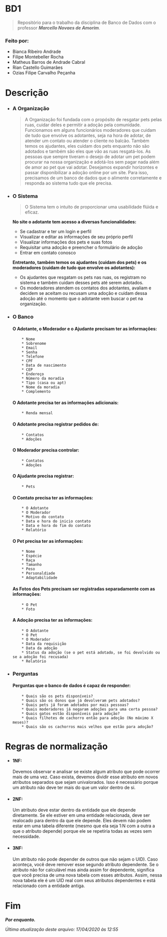 # BD1
>Repositório para o trabalho da disciplina de Banco de Dados com o professor ***Marcello Novaes de Amorim***.

### Feito por:
* Bianca Ribeiro Andrade
* Filipe Montebeller Rocha
* Matheus Barros de Andrade Cabral
* Rian Castello Guimarães
* Ozias Filipe Carvalho Peçanha

# Descrição

* ### A Organização
    >A Organização foi fundada com o propósito de resgatar pets pelas ruas, cuidar deles e permitir a adoção pela comunidade.
    Funcionamos em alguns funcionários moderadores que cuidam de tudo que envolve os adotantes, seja na hora de adotar, de atender um contato ou atender o cliente no balcão. Também temos os ajudantes, eles cuidam dos pets enquanto não são adotados e também são eles que vão as ruas resgatá-los.
    As pessoas que sempre tiveram o desejo de adotar um pet podem procurar na nossa organização e adotá-los sem pagar nada além de amor ao pet que vai adotar.
    Desejamos expandir horizontes e passar disponibilizar a adoção online por um site. Para isso, precisamos de um banco de dados que o alimente corretamente e responda ao sistema tudo que ele precisa.


* ### O Sistema
    >O Sistema tem o intuito de proporcionar uma usabilidade flúida e eficaz. 

    **No site o adotante tem acesso a diversas funcionalidades:**
    * Se cadastrar e ter um login e perfil
    * Visualizar e editar as informações de seu próprio perfil
    * Visualizar informações dos pets e suas fotos
    * Requisitar uma adoção e preencher o formulário de adoção
    * Entrar em contato conosco

    **Entretanto, também temos os ajudantes (cuidam dos pets) e os moderadores (cuidam de tudo que envolve os adotantes):**
    * Os ajudantes que resgatam os pets nas ruas, os registram no sistema e também cuidam desses pets até serem adotados.
    * Os moderadores atendem os contatos dos adotantes, avaliam e decidem se aceitam ou recusam uma adoção e cuidam dessa adoção até o momento que o adotante vem buscar o pet na organização.


* ### O Banco

    #### O Adotante, o Moderador e o Ajudante precisam ter as informações:
    ```
        * Nome
        * Sobrenome
        * Email
        * Senha
        * Telefone
        * CPF
        * Data de nascimento
        * CEP
        * Endereço
        * Número da moradia
        * Tipo (casa ou apt)
        * Nome da moradia
        * Complemento
    ```
    #### O Adotante precisa ter as informações adicionais:
    ```
        * Renda mensal
    ```
        
    #### O Adotante precisa registrar pedidos de:
    ```
        * Contatos
        * Adoções
    ```
        
    #### O Moderador precisa controlar:
    ```
        * Contatos
        * Adoções
    ```
        
    #### O Ajudante precisa registrar:
    ```
        * Pets
    ```
        
    #### O Contato precisa ter as informações:
    ```
        * O Adotante
        * O Moderador
        * Motivo do contato
        * Data e hora do inicio contato
        * Data e hora do fim do contato
        * Relatório
    ```
        
    #### O Pet precisa ter as informações:
    ```
        * Nome
        * Espécie
        * Raça
        * Tamanho
        * Peso
        * Personaldiade
        * Adaptabilidade
    ```
        
    #### As Fotos dos Pets precisam ser registradas separadamente com as informações:
    ```
        * O Pet
        * Foto
    ```
        
    #### A Adoção precisa ter as informações:
    ```
        * O Adotante
        * O Pet
        * O Moderador
        * Data da requisição
        * Data da adoção
        * Status da adoção (se o pet está adotado, se foi devolvido ou se a adoção foi recusada)
        * Relatório
    ```
    
* ### Perguntas
    
    #### Perguntas que o banco de dados é capaz de responder:
    ```
        * Quais são os pets disponíveis?
        * Quais são os donos que já devolveram pets adotados?
        * Quais pets já foram adotados por mais pessoas?
        * Quais moderadores já negaram adoções para uma certa pessoa?
        * Quais gatos estão disponíveis para adoção?
        * Quais filhotes de cachorro então para adoção (No máximo X meses)?
        * Quais são os cachorros mais velhos que estão para adoção?
    ```
    
# Regras de normalização
* #### 1NF:
    Devemos observar e analisar se existe algum atributo que pode ocorrer mais de uma vez. Caso exista, devemos dividir esse atributo em novos atributos separados que sejam univalorados. Isso é necessário porque um atributo não deve ter mais do que um valor dentro de si.
    
* #### 2NF:
    Um atributo deve estar dentro da entidade que ele depende diretamente. Se ele estiver em uma entidade relacionada, deve ser realocado para dentro da que ele depende. Eles devem não podem estar em uma tabela diferente (mesmo que ela seja 1:N com a outra a que o atributo depende) porque ele se repetiria todas as vezes sem necessidade.
    
* #### 3NF:
    Um atributo não pode depender de outros que não sejam o UID). Caso aconteça, você deve remover esse segundo atributo dependente.  Se o atributo não for calculável mas ainda assim for dependente, significa que você precisa de uma nova tabela com esses atributos. Assim, nessa nova tabela ele é um UID real com seus atributos dependentes e está relacionado com a entidade antiga.

# Fim
***Por enquanto.***

*Última atualização deste arquivo: 17/04/2020 às 12:55*
